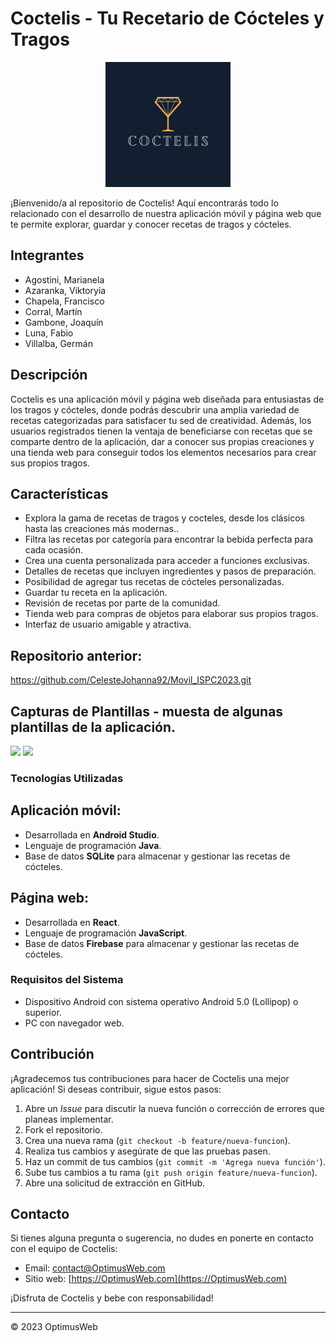 
# Coctelis - Tu Recetario de Cócteles y Tragos
<center>
  <img src="https://github.com/viktoryia40/programador2022/blob/desarrolladViktoryia/20230830_200809_0000.png?raw=true" width="200" height="200" />
</center>

  ¡Bienvenido/a al repositorio de Coctelis! Aquí encontrarás todo lo relacionado con el desarrollo de nuestra aplicación móvil y página web que te permite explorar, guardar y conocer recetas de tragos y cócteles.

## Integrantes
- Agostini, Marianela
- Azaranka, Viktoryia
- Chapela, Francisco
- Corral, Martín
- Gambone, Joaquín
- Luna, Fabio
- Villalba, Germán

## Descripción
  Coctelis es una aplicación móvil y página web diseñada para entusiastas de los tragos y cócteles, donde podrás descubrir una amplia variedad de recetas categorizadas para satisfacer tu sed de creatividad. Además, los usuarios registrados tienen la ventaja de beneficiarse con recetas que se comparte dentro de la aplicación, dar a conocer sus propias creaciones y una tienda web para conseguir todos los elementos necesarios para crear sus propios tragos.

## Características
- Explora la gama de recetas de tragos y cocteles, desde los clásicos hasta las creaciones más modernas..
- Filtra las recetas por categoría para encontrar la bebida perfecta para cada ocasión.
- Crea una cuenta personalizada para acceder a funciones exclusivas.
- Detalles de recetas que incluyen ingredientes y pasos de preparación.
- Posibilidad de agregar tus recetas de cócteles personalizadas.
- Guardar tu receta en la aplicación.
- Revisión de recetas por parte de la comunidad.
- Tienda web para compras de objetos para elaborar sus propios tragos.
- Interfaz de usuario amigable y atractiva.

## Repositorio anterior: 

https://github.com/CelesteJohanna92/Movil_ISPC2023.git

## Capturas de Plantillas - muesta de algunas plantillas de la aplicación.

  <img src= https://github.com/CelesteJohanna92/Movil_ISPC2023/blob/Develop/Dise%C3%B1o%20de%20pantallas/plantillas%20(home%2C%20registro%20y%20inicio%20sesi%C3%B3n).png/>
  <IMG SRC= https://github.com/CelesteJohanna92/Movil_ISPC2023/blob/Develop/Dise%C3%B1o%20de%20pantallas/plantilla%20(categorias%2C%20subir%20receta%20y%20sobre%20nosotros).png/>

### Tecnologías Utilizadas

## Aplicación móvil:
- Desarrollada en **Android Studio**.
- Lenguaje de programación **Java**.
- Base de datos **SQLite** para almacenar y gestionar las recetas de cócteles.

## Página web:
- Desarrollada en **React**.
- Lenguaje de programación **JavaScript**.
- Base de datos **Firebase** para almacenar y gestionar las recetas de cócteles.

### Requisitos del Sistema

- Dispositivo Android con sistema operativo Android 5.0 (Lollipop) o superior.
- PC con navegador web.

## Contribución

¡Agradecemos tus contribuciones para hacer de Coctelis una mejor aplicación! Si deseas contribuir, sigue estos pasos:

1. Abre un *Issue* para discutir la nueva función o corrección de errores que planeas implementar.
2. Fork el repositorio.
3. Crea una nueva rama (`git checkout -b feature/nueva-funcion`).
4. Realiza tus cambios y asegúrate de que las pruebas pasen.
5. Haz un commit de tus cambios (`git commit -m 'Agrega nueva función'`).
6. Sube tus cambios a tu rama (`git push origin feature/nueva-funcion`).
7. Abre una solicitud de extracción en GitHub.

## Contacto

Si tienes alguna pregunta o sugerencia, no dudes en ponerte en contacto con el equipo de Coctelis:

- Email: contact@OptimusWeb.com
- Sitio web: [https://OptimusWeb.com](https://OptimusWeb.com)

¡Disfruta de Coctelis y bebe con responsabilidad!

---
© 2023 OptimusWeb
